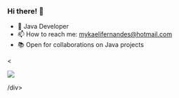 ### Hi there! 👋

- 🌱 Java Developer 
- 📫 How to reach me: mykaelifernandes@hotmail.com
- 📚 Open for collaborations on Java projects

  
 <div><
  
  <a href="https://www.linkedin.com/in/mykaeli-fernandes-9931a1214/" target="_blank"><img src="https://img.shields.io/badge/-LinkedIn-%230077B5?style=for-the-badge&logo=linkedin&logoColor=white" target="_blank"></a>
  
  /div>
 
